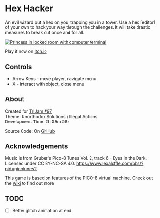 # Hex Hacker
An evil wizard put a hex on you, trapping you in a tower. 
Use a hex [editor] of your own to hack your way through the challenges. 
It will take drastic measures to break out once and for all.

[![Princess in locked room with computer terminal](screenshots/cover.png)](https://caterpillargames.itch.io/hex-hacker)

Play it now on [itch.io](https://caterpillargames.itch.io/hex-hacker)

## Controls
* Arrow Keys - move player, navigate menu
* X - interact with object, close menu




## About
<!--BEGIN TRIJAM-->
Created for [TriJam #97](https://itch.io/jam/trijam-97/entries)  
Theme: Unorthodox Solutions / Illegal Actions  
Development Time: 2h 59m 58s  
<!--END TRIJAM-->

Source Code: On [GitHub](https://github.com/CaterpillarGames/pico8-games/tree/master/carts/hex-hacker)

## Acknowledgements
Music is from Gruber's Pico-8 Tunes Vol. 2, track 6 - Eyes in the Dark.
Licensed under CC BY-NC-SA 4.0.
https://www.lexaloffle.com/bbs/?pid=picotunes2

This game is based on features of the PICO-8 virtual machine.
Check out the [wiki](https://pico-8.fandom.com/wiki/Memory) to find out more


## TODO
- [ ] Better glitch animation at end

